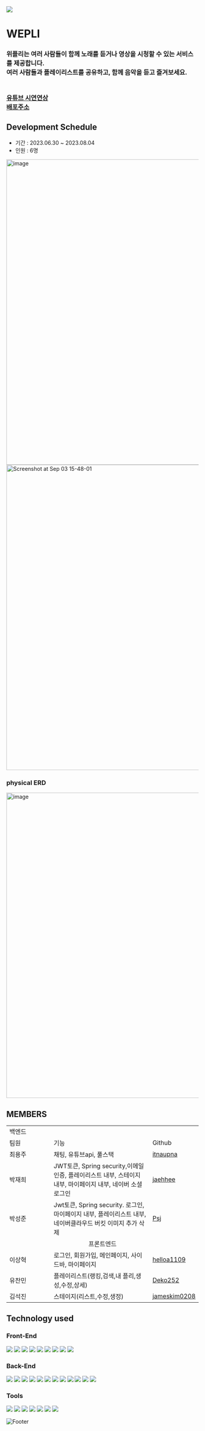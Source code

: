 <img src="https://capsule-render.vercel.app/api?type=Waving&color=gradient&height=200&section=header&text=WEPLI&fontSize=90" />

# WEPLI
<h3>위플리는 여러 사람들이 함께 노래를 듣거나 영상을 시청할 수 있는 서비스를 제공합니다.<br/> 여러 사람들과 플레이리스트를 공유하고, 함께 음악을 듣고 즐겨보세요.<h3/>

<br/>
<a href="https://www.youtube.com/watch?v=InJvwMtLbrA">유튜브 시연연상</a><br/>
<a href="wepli.today">배포주소</a>

## Development Schedule
* 기간 : 2023.06.30 ~ 2023.08.04
* 인원 : 6명

<img width="800" alt="image" src="https://github.com/itnaupna/wepli/assets/124419012/2ee8e84d-4993-463b-adf6-7e2579fe1478">
<img width="800" alt="Screenshot at Sep 03 15-48-01" src="https://github.com/itnaupna/wepli/assets/124419012/2b150c82-ad23-45ac-acaa-10b7421c08b7">

### physical ERD

<img width="800" alt="image" src="https://github.com/itnaupna/wepli/assets/124419012/95a364fa-7c19-4b64-844b-f6f6d986feb6">

## MEMBERS

<table width="800">
  <tr style="align-items: center;">
    <td colspan="3" >백엔드</td>
  </tr>
  <tr>
    <td width="100">팀원</td>
    <td>기능</td>
    <td>Github</td>
  </tr>
  <tr>
    <td>최용주</td>
    <td>채팅, 유튜브api, 풀스택</td>
    <td><a href="https://github.com/itnaupna">itnaupna</td>
  </tr>
  <tr>
    <td>박재희</td>
    <td>JWT토큰, Spring security,이메일인증, 플레이리스트 내부, 스테이지 내부, 마이페이지 내부, 네이버 소셜로그인</td>
    <td><a href="https://github.com/jaehhee">jaehhee</td>
  </tr>
   <tr>
    <td>박성준</td>
    <td>Jwt토큰, Spring security. 로그인, 마이페이지 내부, 플레이리스트 내부, 네이버클라우드 버킷 이미지 추가 삭제</td>
    <td><a href="https://github.com/Psj109079">Psj</td>
  </tr>
    <tr>
    <td colspan="3" style="text-align: center;">프론트엔드</td>
  </tr>
    <tr text-align="center">
    <td>이상혁</td>
    <td>로그인, 회원가입, 메인페이지, 사이드바, 마이페이지</td>
    <td><a href="https://github.com/helloa1109">helloa1109</td>
  </tr>
  <tr>
    <td>유찬민</td>
    <td>플레이리스트(랭킹,검색,내 플리,생성,수정,상세)</td>
    <td><a href="https://github.com/Deko252">Deko252</td>
  </tr>
   <tr>
    <td>김석진</td>
    <td>스테이지(리스트,수정,생정)</td>
    <td><a href="https://github.com/jameskim0208">jameskim0208</td>
  </tr>
</table>

## Technology used
### Front-End
<div>
  <img src="https://img.shields.io/badge/css-1572B6?style=for-the-badge&logo=css3&logoColor=white"> 
  <img src="https://img.shields.io/badge/javascript-F7DF1E?style=for-the-badge&logo=javascript&logoColor=black"> 
  <img src="https://img.shields.io/badge/react-61DAFB?style=for-the-badge&logo=react&logoColor=white">
  <img src="https://img.shields.io/badge/Axios-5A29E4?style=for-the-badge&logo=Axios&logoColor=white">
  <img src="https://img.shields.io/badge/reactrouter-CA4245?style=for-the-badge&logo=reactrouter&logoColor=white">
  <img src="https://img.shields.io/badge/greensock-88CE02?style=for-the-badge&logo=greensock&logoColor=white">
  <img src="https://img.shields.io/badge/recoil-5A29E4?style=for-the-badge&logo=recoil&logoColor=white">
  <img src="https://img.shields.io/badge/stomp-5A29E4?style=for-the-badge&logo=stomp&logoColor=white">
  <img src="https://img.shields.io/badge/jwt-5A29E4?style=for-the-badge&logo=jwt&logoColor=white">
</div>

### Back-End

<div>
  <img src="https://img.shields.io/badge/java 11-007396?style=for-the-badge&logo=java&logoColor=white"> 
  <img src="https://img.shields.io/badge/Swagger-85EA2D?style=for-the-badge&logo=Swagger&logoColor=white"> 
  <img src="https://img.shields.io/badge/apache tomcat 9-F8DC75?style=for-the-badge&logo=apachetomcat&logoColor=black">
  <img src="https://img.shields.io/badge/mysql 8-4479A1?style=for-the-badge&logo=mysql&logoColor=white"> 
  <img src="https://img.shields.io/badge/spring_boot-6DB33F?style=for-the-badge&logo=spring&logoColor=white"> 
  <img src="https://img.shields.io/badge/Gradle-c71a36?style=for-the-badge&logo=Gradle&logoColor=white">
  <img src="https://img.shields.io/badge/apachemaven-C71A36?style=for-the-badge&logo=apachemaven&logoColor=white">
  <img src="https://img.shields.io/badge/docker-2496ED?style=for-the-badge&logo=docker&logoColor=white">
  <img src="https://img.shields.io/badge/jenkins-D24939?style=for-the-badge&logo=jenkins&logoColor=white">
  <img src="https://img.shields.io/badge/ubuntu-E95420?style=for-the-badge&logo=ubuntu&logoColor=white">
  <img src="https://img.shields.io/badge/stomp-5A29E4?style=for-the-badge&logo=stomp&logoColor=white">
  <img src="https://img.shields.io/badge/jwt-5A29E4?style=for-the-badge&logo=jwt&logoColor=white">
</div>

### Tools
<div> 
  <img src="https://img.shields.io/badge/intellij-000000?style=for-the-badge&logo=intellijidea&logoColor=white">
  <img src="https://img.shields.io/badge/github-181717?style=for-the-badge&logo=github&logoColor=white">
  <img src="https://img.shields.io/badge/git-F05032?style=for-the-badge&logo=git&logoColor=white">
  <img src="https://img.shields.io/badge/Discord-5865F2?style=for-the-badge&logo=Discord&logoColor=white">
  <img src="https://img.shields.io/badge/figma-F24E1E?style=for-the-badge&logo=figma&c%2B%2B&logoColor=white">
  <img src="https://img.shields.io/badge/npm-F24E1E?style=for-the-badge&logo=npm&c%2B%2B&logoColor=white">
  <img src="https://img.shields.io/badge/Naver-03C75A?style=for-the-badge&logo=Naver&logoColor=white">
</div>



![Footer](https://capsule-render.vercel.app/api?type=waving&color=gradient&height=200&section=footer)

